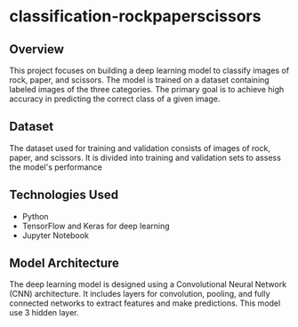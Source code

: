 # classification-rockpaperscissors

## Overview
This project focuses on building a deep learning model to classify images of rock, paper, and scissors. The model is trained on a dataset containing labeled images of the three categories. The primary goal is to achieve high accuracy in predicting the correct class of a given image.

## Dataset
The dataset used for training and validation consists of images of rock, paper, and scissors. It is divided into training and validation sets to assess the model's performance

## Technologies Used
- Python
- TensorFlow and Keras for deep learning
- Jupyter Notebook

## Model Architecture
The deep learning model is designed using a Convolutional Neural Network (CNN) architecture. It includes layers for convolution, pooling, and fully connected networks to extract features and make predictions. This model use 3 hidden layer.
